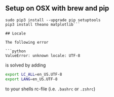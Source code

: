 ## Setup on OSX with brew and pip

```brew install python3
sudo pip3 install --upgrade pip setuptools
pip3 install theano matplotlib```

## Locale

The following error

```python
ValueError: unknown locale: UTF-8
```

is solved by adding

```bash
export LC_ALL=en_US.UTF-8
export LANG=en_US.UTF-8
```

to your shells rc-file (i.e. `.bashrc` or `.zshrc`)
